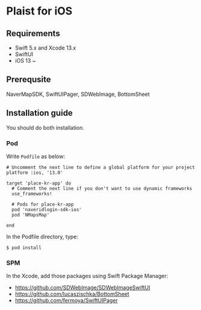 # Plaist for iOS
## Requirements
- Swift 5.x and Xcode 13.x
- SwiftUI 
- iOS 13 ~

## Prerequsite 
NaverMapSDK, SwiftUIPager, SDWebImage, BottomSheet

## Installation guide

You should do both installation.

### Pod
Write `Podfile` as below:
```
# Uncomment the next line to define a global platform for your project
platform :ios, '13.0'

target 'place-kr-app' do
  # Comment the next line if you don't want to use dynamic frameworks
  use_frameworks!

  # Pods for place-kr-app
  pod 'naveridlogin-sdk-ios'
  pod 'NMapsMap'
	
end
```
In the Podfile directory, type:
```
$ pod install
```

### SPM

In the Xcode, add those packages using Swift Package Manager:
- https://github.com/SDWebImage/SDWebImageSwiftUI
- https://github.com/lucaszischka/BottomSheet
- https://github.com/fermoya/SwiftUIPager




